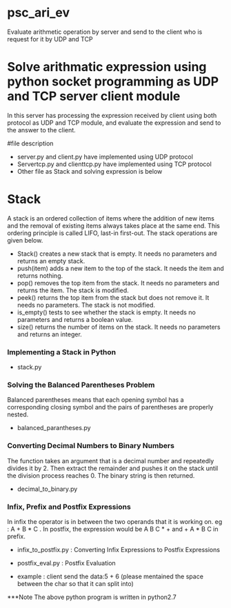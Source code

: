 # psc_ari_ev
Evaluate arithmetic operation by server and send to the client who is request for it by UDP and TCP

# Solve arithmatic expression using python socket programming as UDP and TCP  server client module
 In this server has processing the expression received by client using  both protocol as UDP and TCP module, and evaluate the expression and send to the answer to the client.

#file description
- server.py and client.py have implemented using UDP protocol 
- Servertcp.py and clienttcp.py have implemented using TCP protocol
- Other  file as Stack and solving expression is below

# Stack

A stack is an ordered collection of items where the addition of new items and the removal of existing items always takes place at the same end. This ordering principle is called LIFO, last-in first-out.
The stack operations are given below.

- Stack() creates a new stack that is empty. It needs no parameters and returns an empty stack.
- push(item) adds a new item to the top of the stack. It needs the item and returns nothing.
- pop() removes the top item from the stack. It needs no parameters and returns the item. The stack is modified.
- peek() returns the top item from the stack but does not remove it. It needs no parameters. The stack is not modified.
- is_empty() tests to see whether the stack is empty. It needs no parameters and returns a boolean value.
- size() returns the number of items on the stack. It needs no parameters and returns an integer.
  
### Implementing a Stack in Python 

- stack.py

### Solving the Balanced Parentheses Problem

Balanced parentheses means that each opening symbol has a corresponding closing symbol and the pairs of parentheses are properly nested. 

- balanced_parantheses.py

### Converting Decimal Numbers to Binary Numbers

The function takes an argument that is a decimal number and repeatedly divides it by 2. 
Then extract the remainder and pushes it on the stack until the division process reaches 0.
The binary string is then returned.

- decimal_to_binary.py

### Infix, Prefix and Postfix Expressions

In infix the operator is in between the two operands that it is working on. eg : A + B * C .
In postfix, the expression would be A B C * + and + A * B C in prefix.


- infix_to_postfix.py : Converting Infix Expressions to Postfix Expressions 
- postfix_eval.py : Postfix Evaluation

- example : client send the data:5 + 6 (please mentained the space between the char so that it can split into)

 ***Note The above python program is written in python2.7  
